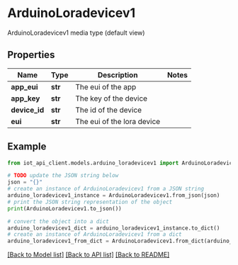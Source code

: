# ArduinoLoradevicev1

ArduinoLoradevicev1 media type (default view)

## Properties

Name | Type | Description | Notes
------------ | ------------- | ------------- | -------------
**app_eui** | **str** | The eui of the app | 
**app_key** | **str** | The key of the device | 
**device_id** | **str** | The id of the device | 
**eui** | **str** | The eui of the lora device | 

## Example

```python
from iot_api_client.models.arduino_loradevicev1 import ArduinoLoradevicev1

# TODO update the JSON string below
json = "{}"
# create an instance of ArduinoLoradevicev1 from a JSON string
arduino_loradevicev1_instance = ArduinoLoradevicev1.from_json(json)
# print the JSON string representation of the object
print(ArduinoLoradevicev1.to_json())

# convert the object into a dict
arduino_loradevicev1_dict = arduino_loradevicev1_instance.to_dict()
# create an instance of ArduinoLoradevicev1 from a dict
arduino_loradevicev1_from_dict = ArduinoLoradevicev1.from_dict(arduino_loradevicev1_dict)
```
[[Back to Model list]](../README.md#documentation-for-models) [[Back to API list]](../README.md#documentation-for-api-endpoints) [[Back to README]](../README.md)


